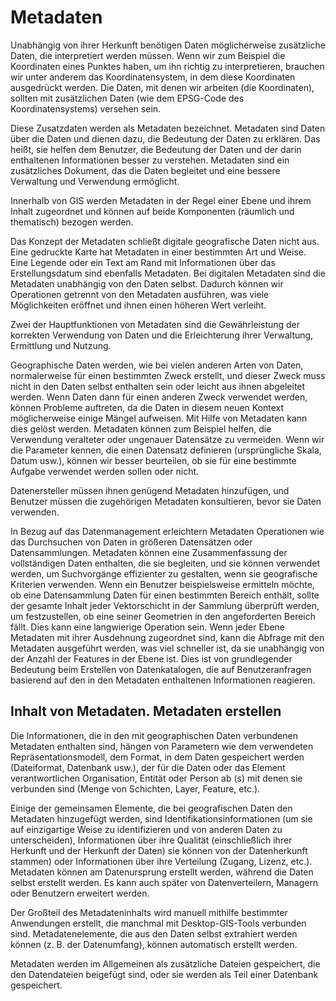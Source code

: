 # Metadaten

Unabhängig von ihrer Herkunft benötigen Daten möglicherweise zusätzliche Daten, die interpretiert werden müssen. Wenn wir zum Beispiel die Koordinaten eines Punktes haben, um ihn richtig zu interpretieren, brauchen wir unter anderem das Koordinatensystem, in dem diese Koordinaten ausgedrückt werden. Die Daten, mit denen wir arbeiten (die Koordinaten), sollten mit zusätzlichen Daten (wie dem EPSG-Code des Koordinatensystems) versehen sein.

Diese Zusatzdaten werden als Metadaten bezeichnet. Metadaten sind Daten über die Daten und dienen dazu, die Bedeutung der Daten zu erklären. Das heißt, sie helfen dem Benutzer, die Bedeutung der Daten und der darin enthaltenen Informationen besser zu verstehen. Metadaten sind ein zusätzliches Dokument, das die Daten begleitet und eine bessere Verwaltung und Verwendung ermöglicht.

Innerhalb von GIS werden Metadaten in der Regel einer Ebene und ihrem Inhalt zugeordnet und können auf beide Komponenten (räumlich und thematisch) bezogen werden.

Das Konzept der Metadaten schließt digitale geografische Daten nicht aus. Eine gedruckte Karte hat Metadaten in einer bestimmten Art und Weise. Eine Legende oder ein Text am Rand mit Informationen über das Erstellungsdatum sind ebenfalls Metadaten. Bei digitalen Metadaten sind die Metadaten unabhängig von den Daten selbst. Dadurch können wir Operationen getrennt von den Metadaten ausführen, was viele Möglichkeiten eröffnet und ihnen einen höheren Wert verleiht.

Zwei der Hauptfunktionen von Metadaten sind die Gewährleistung der korrekten Verwendung von Daten und die Erleichterung ihrer Verwaltung, Ermittlung und Nutzung.

Geographische Daten werden, wie bei vielen anderen Arten von Daten, normalerweise für einen bestimmten Zweck erstellt, und dieser Zweck muss nicht in den Daten selbst enthalten sein oder leicht aus ihnen abgeleitet werden. Wenn Daten dann für einen anderen Zweck verwendet werden, können Probleme auftreten, da die Daten in diesem neuen Kontext möglicherweise einige Mängel aufweisen. Mit Hilfe von Metadaten kann dies gelöst werden. Metadaten können zum Beispiel helfen, die Verwendung veralteter oder ungenauer Datensätze zu vermeiden. Wenn wir die Parameter kennen, die einen Datensatz definieren (ursprüngliche Skala, Datum usw.), können wir besser beurteilen, ob sie für eine bestimmte Aufgabe verwendet werden sollen oder nicht.

Datenersteller müssen ihnen genügend Metadaten hinzufügen, und Benutzer müssen die zugehörigen Metadaten konsultieren, bevor sie Daten verwenden.

In Bezug auf das Datenmanagement erleichtern Metadaten Operationen wie das Durchsuchen von Daten in größeren Datensätzen oder Datensammlungen. Metadaten können eine Zusammenfassung der vollständigen Daten enthalten, die sie begleiten, und sie können verwendet werden, um Suchvorgänge effizienter zu gestalten, wenn sie geografische Kriterien verwenden. Wenn ein Benutzer beispielsweise ermitteln möchte, ob eine Datensammlung Daten für einen bestimmten Bereich enthält, sollte der gesamte Inhalt jeder Vektorschicht in der Sammlung überprüft werden, um festzustellen, ob eine seiner Geometrien in den angeforderten Bereich fällt. Dies kann eine langwierige Operation sein. Wenn jeder Ebene Metadaten mit ihrer Ausdehnung zugeordnet sind, kann die Abfrage mit den Metadaten ausgeführt werden, was viel schneller ist, da sie unabhängig von der Anzahl der Features in der Ebene ist. Dies ist von grundlegender Bedeutung beim Erstellen von Datenkatalogen, die auf Benutzeranfragen basierend auf den in den Metadaten enthaltenen Informationen reagieren.

## Inhalt von Metadaten. Metadaten erstellen

Die Informationen, die in den mit geographischen Daten verbundenen Metadaten enthalten sind, hängen von Parametern wie dem verwendeten Repräsentationsmodell, dem Format, in dem Daten gespeichert werden (Dateiformat, Datenbank usw.), der für die Daten oder das Element verantwortlichen Organisation, Entität oder Person ab (s) mit denen sie verbunden sind (Menge von Schichten, Layer, Feature, etc.).

Einige der gemeinsamen Elemente, die bei geografischen Daten den Metadaten hinzugefügt werden, sind Identifikationsinformationen (um sie auf einzigartige Weise zu identifizieren und von anderen Daten zu unterscheiden), Informationen über ihre Qualität (einschließlich ihrer Herkunft und der Herkunft der Daten) sie können von der Datenherkunft stammen) oder Informationen über ihre Verteilung (Zugang, Lizenz, etc.). Metadaten können am Datenursprung erstellt werden, während die Daten selbst erstellt werden. Es kann auch später von Datenverteilern, Managern oder Benutzern erweitert werden.

Der Großteil des Metadateninhalts wird manuell mithilfe bestimmter Anwendungen erstellt, die manchmal mit Desktop-GIS-Tools verbunden sind. Metadatenelemente, die aus den Daten selbst extrahiert werden können (z. B. der Datenumfang), können automatisch erstellt werden.

Metadaten werden im Allgemeinen als zusätzliche Dateien gespeichert, die den Datendateien beigefügt sind, oder sie werden als Teil einer Datenbank gespeichert.


